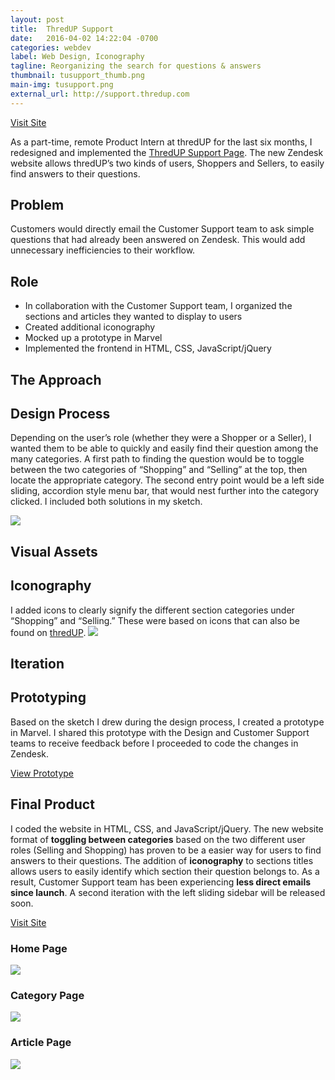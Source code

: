 ```yaml
---
layout: post
title:  ThredUP Support
date:   2016-04-02 14:22:04 -0700
categories: webdev
label: Web Design, Iconography
tagline: Reorganizing the search for questions & answers
thumbnail: tusupport_thumb.png
main-img: tusupport.png
external_url: http://support.thredup.com
---
```


<div class="cta">
  <a href="{{ page.external_url }}" target="_blank">Visit Site</a>
</div>
<section>
  <p class="intro">As a part-time, remote Product Intern at thredUP for the last six months, I redesigned and implemented the <a href="{{ page.external_url }}" target="_blank">ThredUP Support Page</a>. The new Zendesk website allows thredUP’s two kinds of users, Shoppers and Sellers, to easily find answers to their questions.</p>
</section>

<div class="row">
  <div class="col-md-6 project-problem">
      <h2 class="block-title">Problem</h2>
      Customers would directly email the Customer Support team to ask simple questions that had already been answered on Zendesk. This would add unnecessary inefficiencies to their workflow.
  </div>
  <div class="col-md-6 project-role">
    <h2 class="block-title">Role</h2>
      <ul>
        <li>In collaboration with the Customer Support team, I organized the sections and articles they wanted to display to users</li>
        <li>Created additional iconography</li>
        <li>Mocked up a prototype in Marvel</li>
        <li>Implemented the frontend in HTML, CSS, JavaScript/jQuery</li>
    </ul>
  </div>
</div>

<section>
<h1 class="group-title">The Approach</h1>
<h1 class="section-title">Design Process</h1>
<p>
Depending on the user’s role (whether they were a Shopper or a Seller), I wanted them to be able to quickly and easily find their question among the many categories. A first path to finding the question would be to toggle between the two categories of “Shopping” and “Selling” at the top, then locate the appropriate category.  The second entry point would be a left side sliding, accordion style menu bar, that would nest further into the category clicked. I included both solutions in my sketch.
</p>
<p>
<img src="{{ site.baseurl }}/img/portfolio/tusupport/sketch.jpg" class="img-responsive center-block">
 </p>
</section>
<section>
<h1 class="group-title">Visual Assets</h1>
  <h1 class="section-title">Iconography</h1>
  I added icons to clearly signify the different section categories under “Shopping” and “Selling.” These were based on icons that can also be found on <a href="http://thredup.com">thredUP</a>.
  <img src="{{ site.baseurl }}/img/portfolio/tusupport/icons.png" class="img-responsive center-block">
</section>
<section>
<h1 class="group-title">Iteration</h1>
  <h1 class="section-title">Prototyping</h1>
  Based on the sketch I drew during the design process, I created a prototype in Marvel. I shared this prototype with the Design and Customer Support teams to receive feedback before I proceeded to code the changes in Zendesk.
  <p>
  <div class="cta"><a href="https://marvelapp.com/8aijdh" target="_blank">View Prototype</a></div>
</section>
<section>
  <h1 class="section-title">Final Product</h1>
  I coded the website in HTML, CSS, and JavaScript/jQuery. The new website format of <strong>toggling between categories</strong> based on the two different user roles (Selling and Shopping) has proven to be a easier way for users to find answers to their questions. The addition of <strong>iconography</strong> to sections titles allows users to easily identify which section their question belongs to. As a result, Customer Support team has been experiencing <strong>less direct emails since launch</strong>. A second iteration with the left sliding sidebar will be released soon. 
  <p>
  <div class="cta">
  <a href="{{ page.external_url }}" target="_blank">Visit Site</a>
  </div>
  <p>
  <h3 class="subtitle">Home Page</h3>
  <img src="{{ site.baseurl }}/img/portfolio/tusupport/homepage.png" class="img-responsive center-block img-border">
  <p>
  <h3 class="subtitle">Category Page</h3>
  <img src="{{ site.baseurl }}/img/portfolio/tusupport/sectionpage.png" class="img-responsive center-block img-border">
  <p>
  <h3 class="subtitle">Article Page</h3>
  <img src="{{ site.baseurl }}/img/portfolio/tusupport/article.png" class="img-responsive center-block img-border">
</section>
